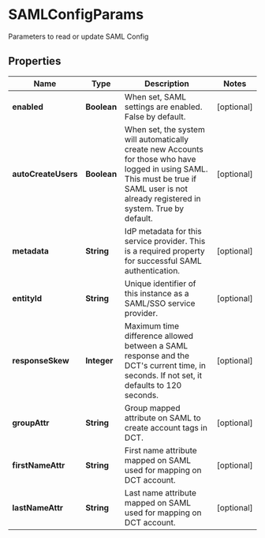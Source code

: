 

# SAMLConfigParams

Parameters to read or update SAML Config

## Properties

| Name | Type | Description | Notes |
|------------ | ------------- | ------------- | -------------|
|**enabled** | **Boolean** | When set, SAML settings are enabled. False by default. |  [optional] |
|**autoCreateUsers** | **Boolean** | When set, the system will automatically create new Accounts for those who have logged in using SAML. This must be true if SAML user is not already registered in system. True by default. |  [optional] |
|**metadata** | **String** | IdP metadata for this service provider. This is a required property for successful SAML authentication. |  [optional] |
|**entityId** | **String** | Unique identifier of this instance as a SAML/SSO service provider. |  [optional] |
|**responseSkew** | **Integer** | Maximum time difference allowed between a SAML response and the DCT&#39;s current time, in seconds. If not set, it defaults to 120 seconds. |  [optional] |
|**groupAttr** | **String** | Group mapped attribute on SAML to create account tags in DCT. |  [optional] |
|**firstNameAttr** | **String** | First name attribute mapped on SAML used for mapping on DCT account. |  [optional] |
|**lastNameAttr** | **String** | Last name attribute mapped on SAML used for mapping on DCT account. |  [optional] |



